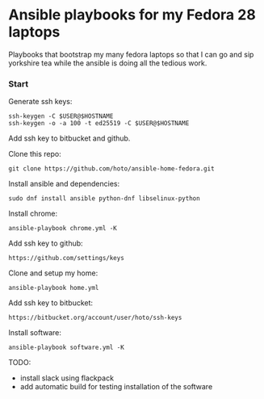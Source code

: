 # Ansible playbooks for my Fedora 28 laptops
Playbooks that bootstrap my many fedora laptops so that I can go and sip yorkshire tea while the ansible is doing all the tedious work.

### Start
Generate ssh keys:

    ssh-keygen -C $USER@$HOSTNAME
    ssh-keygen -o -a 100 -t ed25519 -C $USER@$HOSTNAME
    
Add ssh key to bitbucket and github.

Clone this repo:

    git clone https://github.com/hoto/ansible-home-fedora.git

Install ansible and dependencies:

    sudo dnf install ansible python-dnf libselinux-python

Install chrome:

    ansible-playbook chrome.yml -K

Add ssh key to github:

    https://github.com/settings/keys

Clone and setup my home:

    ansible-playbook home.yml

Add ssh key to bitbucket:

    https://bitbucket.org/account/user/hoto/ssh-keys

Install software:

    ansible-playbook software.yml -K

TODO:
- install slack using flackpack
- add automatic build for testing installation of the software
